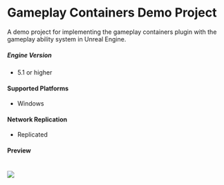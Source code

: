 # Gameplay Containers Demo Project

A demo project for implementing the gameplay containers plugin with the gameplay ability system in Unreal Engine.
 
##### Engine Version
+ 5.1 or higher

#### Supported Platforms
+ Windows

#### Network Replication
+ Replicated

#### Preview
# ![](/Docs/01.gif)
